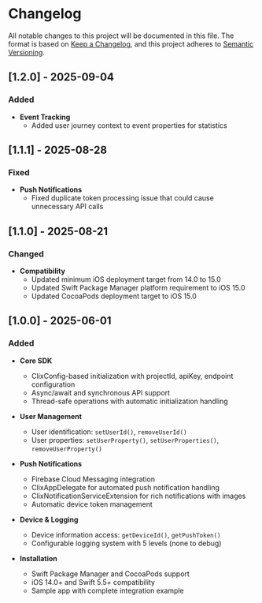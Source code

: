 # Changelog

All notable changes to this project will be documented in this file.
The format is based on [Keep a Changelog](https://keepachangelog.com/en/1.1.0/),
and this project adheres to [Semantic Versioning](https://semver.org/spec/v2.0.0.html).

## [1.2.0] - 2025-09-04

### Added

- **Event Tracking**
    - Added user journey context to event properties for statistics

## [1.1.1] - 2025-08-28

### Fixed

- **Push Notifications**
    - Fixed duplicate token processing issue that could cause unnecessary API calls

## [1.1.0] - 2025-08-21

### Changed

- **Compatibility**
    - Updated minimum iOS deployment target from 14.0 to 15.0
    - Updated Swift Package Manager platform requirement to iOS 15.0
    - Updated CocoaPods deployment target to iOS 15.0

## [1.0.0] - 2025-06-01

### Added

- **Core SDK**
    - ClixConfig-based initialization with projectId, apiKey, endpoint configuration
    - Async/await and synchronous API support
    - Thread-safe operations with automatic initialization handling

- **User Management**
    - User identification: `setUserId()`, `removeUserId()`
    - User properties: `setUserProperty()`, `setUserProperties()`, `removeUserProperty()`

- **Push Notifications**
    - Firebase Cloud Messaging integration
    - ClixAppDelegate for automated push notification handling
    - ClixNotificationServiceExtension for rich notifications with images
    - Automatic device token management

- **Device & Logging**
    - Device information access: `getDeviceId()`, `getPushToken()`
    - Configurable logging system with 5 levels (none to debug)

- **Installation**
    - Swift Package Manager and CocoaPods support
    - iOS 14.0+ and Swift 5.5+ compatibility
    - Sample app with complete integration example
